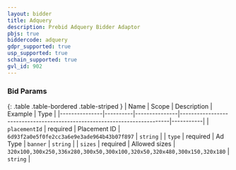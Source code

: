 ```yaml
---
layout: bidder
title: Adquery
description: Prebid Adquery Bidder Adaptor
pbjs: true
biddercode: adquery
gdpr_supported: true
usp_supported: true
schain_supported: true
gvl_id: 902
---
```


### Bid Params

{: .table .table-bordered .table-striped }
| Name          | Scope    | Description   | Example                                                                  | Type      |
|---------------|----------|---------------|--------------------------------------------------------------------------|-----------|
| `placementId` | required | Placement ID  | `6d93f2a0e5f0fe2cc3a6e9e3ade964b43b07f897`                               | `string`  |
| `type`        | required | Ad Type       | `banner`                                                                 | `string`  |
| `sizes`       | required | Allowed sizes | `320x100,300x250,336x280,300x50,300x100,320x50,320x480,300x150,320x180`  | `string`  |
